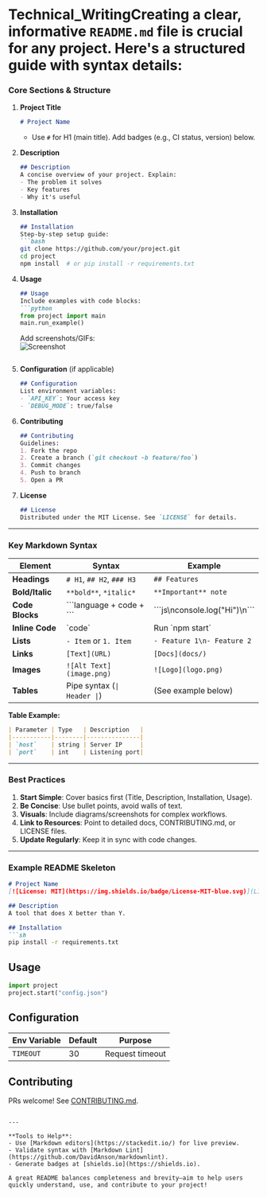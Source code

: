 # Technical_WritingCreating a clear, informative `README.md` file is crucial for any project. Here's a structured guide with syntax details:

### **Core Sections & Structure**  
1. **Project Title**  
   ```markdown
   # Project Name
   ```
   - Use `#` for H1 (main title). Add badges (e.g., CI status, version) below.

2. **Description**  
   ```markdown
   ## Description 
   A concise overview of your project. Explain:
   - The problem it solves
   - Key features
   - Why it's useful
   ```

3. **Installation**  
   ```markdown
   ## Installation
   Step-by-step setup guide:
   ```bash
   git clone https://github.com/your/project.git
   cd project
   npm install  # or pip install -r requirements.txt
   ```

4. **Usage**  
   ```markdown
   ## Usage
   Include examples with code blocks:
   ```python
   from project import main
   main.run_example()
   ```
   Add screenshots/GIFs:  
   ![Screenshot](screenshot.png)
   ```

5. **Configuration** (if applicable)  
   ```markdown
   ## Configuration
   List environment variables:
   - `API_KEY`: Your access key
   - `DEBUG_MODE`: true/false
   ```

6. **Contributing**  
   ```markdown
   ## Contributing
   Guidelines:
   1. Fork the repo
   2. Create a branch (`git checkout -b feature/foo`)
   3. Commit changes
   4. Push to branch
   5. Open a PR
   ```

7. **License**  
   ```markdown
   ## License
   Distributed under the MIT License. See `LICENSE` for details.
   ```

---

### **Key Markdown Syntax**  
| Element          | Syntax                                     | Example                          |
|------------------|--------------------------------------------|----------------------------------|
| **Headings**     | `# H1`, `## H2`, `### H3`                 | `## Features`                    |
| **Bold/Italic**  | `**bold**`, `*italic*`                    | `**Important** note`             |
| **Code Blocks**  | \`\`\`language + code + \`\`\`            | \`\`\`js\nconsole.log("Hi")\n\`\`\` |
| **Inline Code**  | \`code\`                                  | Run \`npm start\`                |
| **Lists**        | `- Item` or `1. Item`                     | `- Feature 1\n- Feature 2`       |
| **Links**        | `[Text](URL)`                             | `[Docs](docs/)`                  |
| **Images**       | `![Alt Text](image.png)`                  | `![Logo](logo.png)`              |
| **Tables**       | Pipe syntax (`\| Header \|`)              | (See example below)              |

**Table Example:**
```markdown
| Parameter | Type   | Description   |
|-----------|--------|---------------|
| `host`    | string | Server IP     |
| `port`    | int    | Listening port|
```

---

### **Best Practices**  
1. **Start Simple**: Cover basics first (Title, Description, Installation, Usage).  
2. **Be Concise**: Use bullet points, avoid walls of text.  
3. **Visuals**: Include diagrams/screenshots for complex workflows.  
4. **Link to Resources**: Point to detailed docs, CONTRIBUTING.md, or LICENSE files.  
5. **Update Regularly**: Keep it in sync with code changes.  

---

### **Example README Skeleton**  
```markdown
# Project Name 
[![License: MIT](https://img.shields.io/badge/License-MIT-blue.svg)](LICENSE)

## Description
A tool that does X better than Y.

## Installation
```sh
pip install -r requirements.txt
```

## Usage
```python
import project
project.start("config.json")
```

## Configuration
| Env Variable | Default | Purpose          |
|--------------|---------|------------------|
| `TIMEOUT`    | 30      | Request timeout |

## Contributing
PRs welcome! See [CONTRIBUTING.md](CONTRIBUTING.md).


```

---

**Tools to Help**:  
- Use [Markdown editors](https://stackedit.io/) for live preview.  
- Validate syntax with [Markdown Lint](https://github.com/DavidAnson/markdownlint).  
- Generate badges at [shields.io](https://shields.io).  

A great README balances completeness and brevity—aim to help users quickly understand, use, and contribute to your project!
